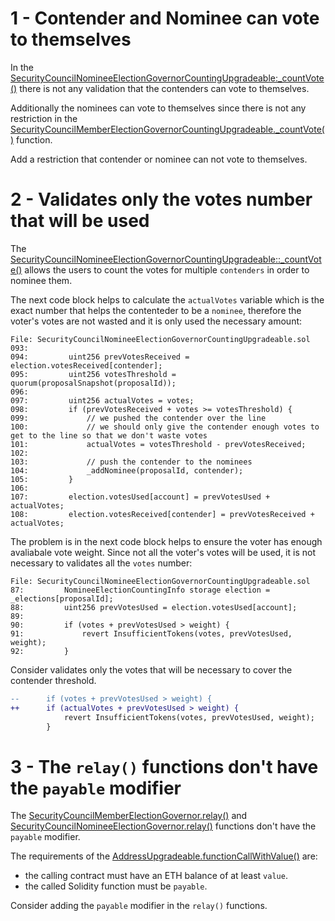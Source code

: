 1 - Contender and Nominee can vote to themselves
==

In the [SecurityCouncilNomineeElectionGovernorCountingUpgradeable:_countVote()](https://github.com/ArbitrumFoundation/governance/blob/c18de53820c505fc459f766c1b224810eaeaabc5/src/security-council-mgmt/governors/modules/SecurityCouncilNomineeElectionGovernorCountingUpgradeable.sol#L62) there is not any validation that the contenders can vote to themselves.

Additionally the nominees can vote to themselves since there is not any restriction in the [SecurityCouncilMemberElectionGovernorCountingUpgradeable._countVote()](https://github.com/ArbitrumFoundation/governance/blob/c18de53820c505fc459f766c1b224810eaeaabc5/src/security-council-mgmt/governors/modules/SecurityCouncilMemberElectionGovernorCountingUpgradeable.sol#L95) function.

Add a restriction that contender or nominee can not vote to themselves.

2 - Validates only the votes number that will be used
==

The [SecurityCouncilNomineeElectionGovernorCountingUpgradeable::_countVote()](https://github.com/ArbitrumFoundation/governance/blob/c18de53820c505fc459f766c1b224810eaeaabc5/src/security-council-mgmt/governors/modules/SecurityCouncilNomineeElectionGovernorCountingUpgradeable.sol#L62C14-L62C24) allows the users to count the votes for multiple `contenders` in order to nominee them.

The next code block helps to calculate the `actualVotes` variable which is the exact number that helps the contenteder to be a `nominee`, therefore the voter's votes are not wasted and it is only used the necessary amount:

```solidity
File: SecurityCouncilNomineeElectionGovernorCountingUpgradeable.sol
093: 
094:         uint256 prevVotesReceived = election.votesReceived[contender];
095:         uint256 votesThreshold = quorum(proposalSnapshot(proposalId));
096: 
097:         uint256 actualVotes = votes;
098:         if (prevVotesReceived + votes >= votesThreshold) {
099:             // we pushed the contender over the line
100:             // we should only give the contender enough votes to get to the line so that we don't waste votes
101:             actualVotes = votesThreshold - prevVotesReceived;
102: 
103:             // push the contender to the nominees
104:             _addNominee(proposalId, contender);
105:         }
106: 
107:         election.votesUsed[account] = prevVotesUsed + actualVotes;
108:         election.votesReceived[contender] = prevVotesReceived + actualVotes;
```

The problem is in the next code block helps to ensure the voter has enough avaliabale vote weight. Since not all the voter's votes will be used, it is not necessary to validates all the `votes` number:

```solidity
File: SecurityCouncilNomineeElectionGovernorCountingUpgradeable.sol
87:         NomineeElectionCountingInfo storage election = _elections[proposalId];
88:         uint256 prevVotesUsed = election.votesUsed[account];
89: 
90:         if (votes + prevVotesUsed > weight) {
91:             revert InsufficientTokens(votes, prevVotesUsed, weight);
92:         }
```

Consider validates only the votes that will be necessary to cover the contender threshold.

```diff
--      if (votes + prevVotesUsed > weight) {
++      if (actualVotes + prevVotesUsed > weight) {
            revert InsufficientTokens(votes, prevVotesUsed, weight);
        }
```

3 - The `relay()` functions don't have the `payable` modifier
==

The [SecurityCouncilMemberElectionGovernor.relay()](https://github.com/ArbitrumFoundation/governance/blob/c18de53820c505fc459f766c1b224810eaeaabc5/src/security-council-mgmt/governors/SecurityCouncilMemberElectionGovernor.sol#L103) and [SecurityCouncilNomineeElectionGovernor.relay()](https://github.com/ArbitrumFoundation/governance/blob/c18de53820c505fc459f766c1b224810eaeaabc5/src/security-council-mgmt/governors/SecurityCouncilNomineeElectionGovernor.sol#L254) functions don't have the `payable` modifier.

The requirements of the [AddressUpgradeable.functionCallWithValue()](https://github.com/OpenZeppelin/openzeppelin-contracts-upgradeable/blob/f6401d9eaca362b90350a023473cb71964e1b9ef/contracts/utils/AddressUpgradeable.sol#L83C14-L83C35) are:

- the calling contract must have an ETH balance of at least `value`.
- the called Solidity function must be `payable`.

Consider adding the `payable` modifier in the `relay()` functions.